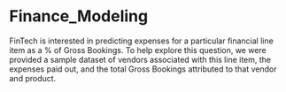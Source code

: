 # Finance_Modeling
FinTech is interested in predicting expenses for a particular financial line item as a % of Gross Bookings. To help explore this question, we were provided a sample dataset of vendors associated with this line item, the expenses paid out, and the total Gross Bookings attributed to that vendor and product.
